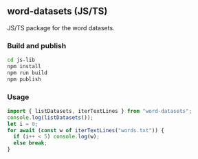 ## word-datasets (JS/TS)

JS/TS package for the word datasets.

### Build and publish

```bash
cd js-lib
npm install
npm run build
npm publish
```

### Usage

```ts
import { listDatasets, iterTextLines } from "word-datasets";
console.log(listDatasets());
let i = 0;
for await (const w of iterTextLines("words.txt")) {
  if (i++ < 5) console.log(w);
  else break;
}
```
